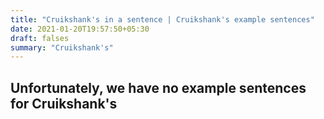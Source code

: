 ```yaml
---
title: "Cruikshank's in a sentence | Cruikshank's example sentences"
date: 2021-01-20T19:57:50+05:30
draft: falses
summary: "Cruikshank's"
---
```

## Unfortunately, we have no example sentences for Cruikshank's                 
